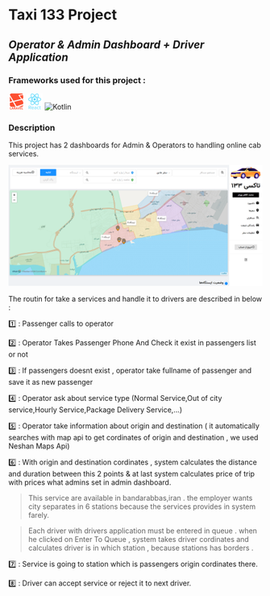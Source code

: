 # Taxi 133 Project
## _Operator & Admin Dashboard + Driver Application_

### Frameworks used for this project :
<img src="https://raw.githubusercontent.com/devicons/devicon/master/icons/laravel/laravel-plain-wordmark.svg" alt="Laravel" width="32"/>
<img src="https://raw.githubusercontent.com/devicons/devicon/master/icons/react/react-original-wordmark.svg" alt="React.js" width="32"/>
<img src="https://www.vectorlogo.zone/logos/kotlinlang/kotlinlang-icon.svg" alt="Kotlin" width="32"/>

### Description
This project has 2 dashboards for Admin & Operators to handling online cab services.

![alt Operator Dashboard](https://raw.githubusercontent.com/MkBahram/Taxi133-project-about/main/images/operator-dashboard.png)

The routin for take a services and handle it to drivers are described in below :

:one: : Passenger calls to operator

:two: : Operator Takes Passenger Phone And Check it exist in passengers list or not

:three: : If passengers doesnt exist , operator take fullname of passenger and save it as new passenger

:four: : Operator ask about service type (Normal Service,Out of city service,Hourly Service,Package Delivery Service,...)

:five: : Operator take information about origin and destination ( it automatically searches with map api to get cordinates of origin and destination , we used Neshan Maps Api)

:six: : With origin and destination cordinates , system calculates the distance and duration between this 2 points & at last system calculates price of trip with prices what admins set in admin dashboard.

>This service are available in bandarabbas,iran . the employer wants city separates in 6 stations because the services provides in system farely.

>Each driver with drivers application must be entered in queue . when he clicked on Enter To Queue , system takes driver cordinates and calculates driver is in which station , because stations has borders .

:seven: : Service is going to station which is passengers origin cordinates there.

:eight: : Driver can accept service or reject it to next driver.




